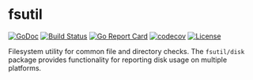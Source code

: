 # fsutil

[![GoDoc](https://pkg.go.dev/badge/github.com/gammazero/fsutil)](https://pkg.go.dev/github.com/gammazero/fsutil)
[![Build Status](https://github.com/gammazero/fsutil/actions/workflows/go.yml/badge.svg)](https://github.com/gammazero/fsutil/actions/workflows/go.yml)
[![Go Report Card](https://goreportcard.com/badge/github.com/gammazero/fsutil)](https://goreportcard.com/report/github.com/gammazero/fsutil)
[![codecov](https://codecov.io/gh/gammazero/fsutil/branch/main/graph/badge.svg)](https://codecov.io/gh/gammazero/fsutil)
[![License](https://img.shields.io/badge/License-MIT-blue.svg)](LICENSE)

Filesystem utility for common file and directory checks. The `fsutil/disk` package provides functionality for reporting disk usage on multiple platforms.
